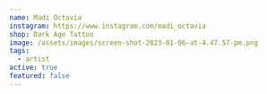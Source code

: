 ```yaml
---
name: Madi Octavia
instagram: https://www.instagram.com/madi_octavia
shop: Dark Age Tattoo
image: /assets/images/screen-shot-2023-01-06-at-4.47.57-pm.png
tags:
  - artist
active: true
featured: false
---
```

